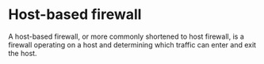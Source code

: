 # Host-based firewall

<div class="row row-cols-md-2"><div>

A host-based firewall, or more commonly shortened to host firewall, is a firewall operating on a host and determining which traffic can enter and exit the host. 
</div><div>
</div></div>